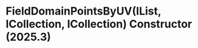 # FieldDomainPointsByUV(IList<UV>, ICollection<Double>, ICollection<Double>) Constructor (2025.3)

﻿